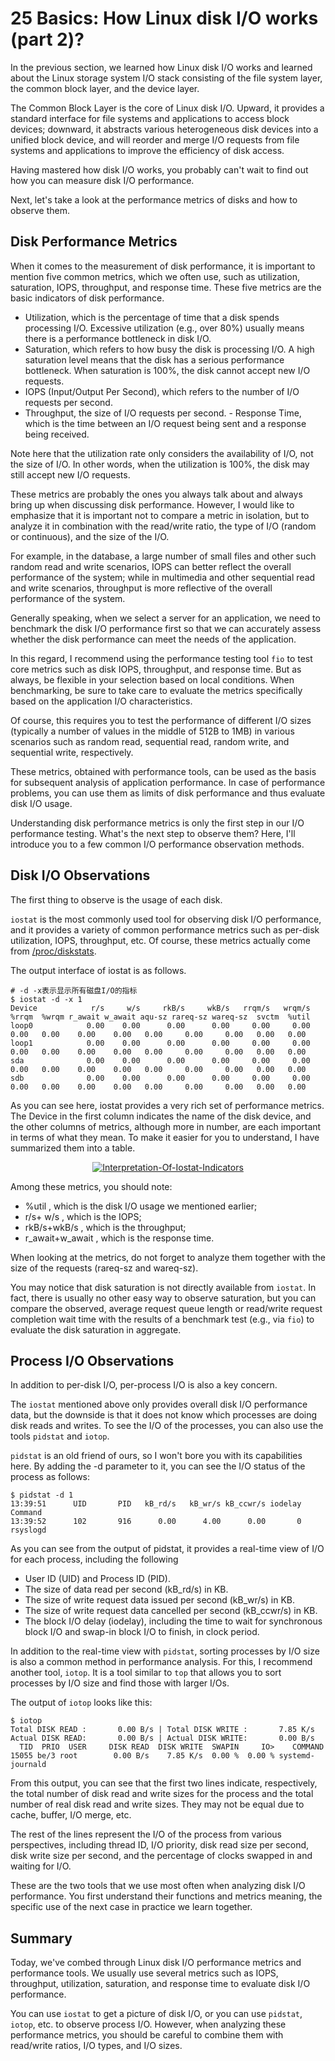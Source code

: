 # 25 Basics: How Linux disk I/O works (part 2)?

In the previous section, we learned how Linux disk I/O works and learned about the Linux storage system I/O stack consisting of the file system layer, the common block layer, and the device layer.

The Common Block Layer is the core of Linux disk I/O. Upward, it provides a standard interface for file systems and applications to access block devices; downward, it abstracts various heterogeneous disk devices into a unified block device, and will reorder and merge I/O requests from file systems and applications to improve the efficiency of disk access.

Having mastered how disk I/O works, you probably can't wait to find out how you can measure disk I/O performance.

Next, let's take a look at the performance metrics of disks and how to observe them.

## Disk Performance Metrics

When it comes to the measurement of disk performance, it is important to mention five common metrics, which we often use, such as utilization, saturation, IOPS, throughput, and response time. These five metrics are the basic indicators of disk performance.

- Utilization, which is the percentage of time that a disk spends processing I/O. Excessive utilization (e.g., over 80%) usually means there is a performance bottleneck in disk I/O.
- Saturation, which refers to how busy the disk is processing I/O. A high saturation level means that the disk has a serious performance bottleneck. When saturation is 100%, the disk cannot accept new I/O requests.
- IOPS (Input/Output Per Second), which refers to the number of I/O requests per second.
- Throughput, the size of I/O requests per second. - Response Time, which is the time between an I/O request being sent and a response being received.

Note here that the utilization rate only considers the availability of I/O, not the size of I/O. In other words, when the utilization is 100%, the disk may still accept new I/O requests.

These metrics are probably the ones you always talk about and always bring up when discussing disk performance. However, I would like to emphasize that it is important not to compare a metric in isolation, but to analyze it in combination with the read/write ratio, the type of I/O (random or continuous), and the size of the I/O.

For example, in the database, a large number of small files and other such random read and write scenarios, IOPS can better reflect the overall performance of the system; while in multimedia and other sequential read and write scenarios, throughput is more reflective of the overall performance of the system.

Generally speaking, when we select a server for an application, we need to benchmark the disk I/O performance first so that we can accurately assess whether the disk performance can meet the needs of the application.

In this regard, I recommend using the performance testing tool `fio` to test core metrics such as disk IOPS, throughput, and response time. But as always, be flexible in your selection based on local conditions. When benchmarking, be sure to take care to evaluate the metrics specifically based on the application I/O characteristics.

Of course, this requires you to test the performance of different I/O sizes (typically a number of values in the middle of 512B to 1MB) in various scenarios such as random read, sequential read, random write, and sequential write, respectively.

These metrics, obtained with performance tools, can be used as the basis for subsequent analysis of application performance. In case of performance problems, you can use them as limits of disk performance and thus evaluate disk I/O usage.

Understanding disk performance metrics is only the first step in our I/O performance testing. What's the next step to observe them? Here, I'll introduce you to a few common I/O performance observation methods.

## Disk I/O Observations

The first thing to observe is the usage of each disk.

`iostat` is the most commonly used tool for observing disk I/O performance, and it provides a variety of common performance metrics such as per-disk utilization, IOPS, throughput, etc. Of course, these metrics actually come from <ins>/proc/diskstats</ins>.

The output interface of iostat is as follows.

```shell
# -d -x表示显示所有磁盘I/O的指标
$ iostat -d -x 1 
Device            r/s     w/s     rkB/s     wkB/s   rrqm/s   wrqm/s  %rrqm  %wrqm r_await w_await aqu-sz rareq-sz wareq-sz  svctm  %util 
loop0            0.00    0.00      0.00      0.00     0.00     0.00   0.00   0.00    0.00    0.00   0.00     0.00     0.00   0.00   0.00 
loop1            0.00    0.00      0.00      0.00     0.00     0.00   0.00   0.00    0.00    0.00   0.00     0.00     0.00   0.00   0.00 
sda              0.00    0.00      0.00      0.00     0.00     0.00   0.00   0.00    0.00    0.00   0.00     0.00     0.00   0.00   0.00 
sdb              0.00    0.00      0.00      0.00     0.00     0.00   0.00   0.00    0.00    0.00   0.00     0.00     0.00   0.00   0.00
```

As you can see here, iostat provides a very rich set of performance metrics. The Device in the first column indicates the name of the disk device, and the other columns of metrics, although more in number, are each important in terms of what they mean. To make it easier for you to understand, I have summarized them into a table.

<center><a href="https://ibb.co/8mTmdXP">
    <img src="https://i.ibb.co/FhNh0n8/Interpretation-Of-Iostat-Indicators.png" alt="Interpretation-Of-Iostat-Indicators" border="0">
</a></center>

Among these metrics, you should note:

- %util , which is the disk I/O usage we mentioned earlier;
- r/s+ w/s , which is the IOPS;
- rkB/s+wkB/s , which is the throughput;
- r_await+w_await , which is the response time.

When looking at the metrics, do not forget to analyze them together with the size of the requests (rareq-sz and wareq-sz).

You may notice that disk saturation is not directly available from `iostat`. In fact, there is usually no other easy way to observe saturation, but you can compare the observed, average request queue length or read/write request completion wait time with the results of a benchmark test (e.g., via `fio`) to evaluate the disk saturation in aggregate.

## Process I/O Observations

In addition to per-disk I/O, per-process I/O is also a key concern.

The `iostat` mentioned above only provides overall disk I/O performance data, but the downside is that it does not know which processes are doing disk reads and writes. To see the I/O of the processes, you can also use the tools `pidstat` and `iotop`.

`pidstat` is an old friend of ours, so I won't bore you with its capabilities here. By adding the -d parameter to it, you can see the I/O status of the process as follows:

```shell
$ pidstat -d 1 
13:39:51      UID       PID   kB_rd/s   kB_wr/s kB_ccwr/s iodelay  Command 
13:39:52      102       916      0.00      4.00      0.00       0  rsyslogd
```

As you can see from the output of pidstat, it provides a real-time view of I/O for each process, including the following

- User ID (UID) and Process ID (PID).
- The size of data read per second (kB_rd/s) in KB.
- The size of write request data issued per second (kB_wr/s) in KB.
- The size of write request data cancelled per second (kB_ccwr/s) in KB.
- The block I/O delay (iodelay), including the time to wait for synchronous block I/O and swap-in block I/O to finish, in clock period.

In addition to the real-time view with `pidstat`, sorting processes by I/O size is also a common method in performance analysis. For this, I recommend another tool, `iotop`. It is a tool similar to `top` that allows you to sort processes by I/O size and find those with larger I/Os.

The output of `iotop` looks like this:

```shell
$ iotop
Total DISK READ :       0.00 B/s | Total DISK WRITE :       7.85 K/s 
Actual DISK READ:       0.00 B/s | Actual DISK WRITE:       0.00 B/s 
  TID  PRIO  USER     DISK READ  DISK WRITE  SWAPIN     IO>    COMMAND 
15055 be/3 root        0.00 B/s    7.85 K/s  0.00 %  0.00 % systemd-journald
```

From this output, you can see that the first two lines indicate, respectively, the total number of disk read and write sizes for the process and the total number of real disk read and write sizes. They may not be equal due to cache, buffer, I/O merge, etc.

The rest of the lines represent the I/O of the process from various perspectives, including thread ID, I/O priority, disk read size per second, disk write size per second, and the percentage of clocks swapped in and waiting for I/O.

These are the two tools that we use most often when analyzing disk I/O performance. You first understand their functions and metrics meaning, the specific use of the next case in practice we learn together.

## Summary

Today, we've combed through Linux disk I/O performance metrics and performance tools. We usually use several metrics such as IOPS, throughput, utilization, saturation, and response time to evaluate disk I/O performance.

You can use `iostat` to get a picture of disk I/O, or you can use `pidstat`, `iotop`, etc. to observe process I/O. However, when analyzing these performance metrics, you should be careful to combine them with read/write ratios, I/O types, and I/O sizes.
